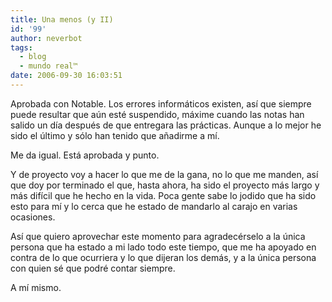 ```yaml
---
title: Una menos (y II)
id: '99'
author: neverbot
tags:
  - blog
  - mundo real™
date: 2006-09-30 16:03:51
---
```


Aprobada con Notable. Los errores informáticos existen, así que siempre puede resultar que aún esté suspendido, máxime cuando las notas han salido un día después de que entregara las prácticas. Aunque a lo mejor he sido el último y sólo han tenido que añadirme a mí.

Me da igual. Está aprobada y punto.

Y de proyecto voy a hacer lo que me de la gana, no lo que me manden, así que doy por terminado el que, hasta ahora, ha sido el proyecto más largo y más difícil que he hecho en la vida. Poca gente sabe lo jodido que ha sido esto para mí y lo cerca que he estado de mandarlo al carajo en varias ocasiones.

Así que quiero aprovechar este momento para agradecérselo a la única persona que ha estado a mi lado todo este tiempo, que me ha apoyado en contra de lo que ocurriera y lo que dijeran los demás, y a la única persona con quien sé que podré contar siempre.

A mí mismo.
